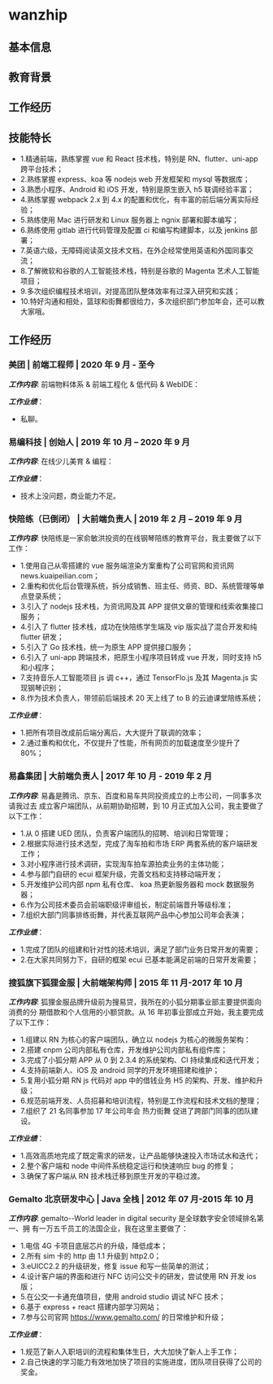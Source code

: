 # wanzhip

## 基本信息
<!-- - 学历:本科   性别:男     年龄: 27    英语: 四级
- 手机：18903865737     邮箱：1151333166@qq.com 
- 个人博客: https://wanzhip.github.io/blog/ -->

## 教育背景
<!-- - 2007.09 ～ 2011.7 北京交通大学 测控技术与仪器 学士学位
- 2011.09 ～ 2012.7 解放军理工大学 信息安全(国防生+1) 学士学位 -->

## 工作经历
<!-- - 2020.09 ～ 至今 美团基础技术部 云计算 技术专家->架构产品组负责人(代)->中间件研发组负责人
- 2019.10 ～ 2020.09 易编科技 在线教育 创始人
- 2019.02 ～ 2019.10 快陪练 在线钢琴教育 大前端负责人
- 2017.10 ～ 2019.02 易鑫集团 汽车互联网金融 大前端负责人
- 2015.10 ～ 2017.10 搜狐金融 P2P 互联网金融 大前端架构师
- 2012.07 ～ 2015.10 Gemalto SIM 卡和公交卡 JAVA&RN 研发 -->

## 技能特长
- 1.精通前端，熟练掌握 vue 和 React 技术栈，特别是 RN、flutter、uni-app 跨平台技术；
- 2.熟练掌握 express、koa 等 nodejs web 开发框架和 mysql 等数据库；
- 3.熟悉小程序、Android 和 iOS 开发，特别是原生嵌入 h5 联调经验丰富；
- 4.熟练掌握 webpack 2.x 到 4.x 的配置和优化，有丰富的前后端分离实际经验；
- 5.熟练使用 Mac 进行研发和 Linux 服务器上 ngnix 部署和脚本编写；
- 6.熟练使用 gitlab 进行代码管理及配置 ci 和编写构建脚本，以及 jenkins 部署；
- 7.英语六级，无障碍阅读英文技术文档，在外企经常使用英语和外国同事交流；
- 8.了解微软和谷歌的人工智能技术栈，特别是谷歌的 Magenta 艺术人工智能项目；
- 9.多次组织编程技术培训，对提高团队整体效率有过深入研究和实践；
- 10.特好沟通和相处，篮球和街舞都很给力，多次组织部门参加年会，还可以教大家哦。

## 工作经历
### 美团 | 前端工程师 | 2020 年 9 月 - 至今
***工作内容***: 前端物料体系 & 前端工程化 & 低代码 & WebIDE：

***工作业绩***：
- 私聊。

### 易编科技 | 创始人 | 2019 年 10 月 – 2020 年 9 月 
***工作内容***: 在线少儿美育 & 编程：

***工作业绩***：
- 技术上没问题，商业能力不足。

### 快陪练（已倒闭） | 大前端负责人 | 2019 年 2 月 – 2019 年 9 月 
***工作内容***: 快陪练是一家俞敏洪投资的在线钢琴陪练的教育平台，我主要做了以下工作：
- 1.使用自己从零搭建的 vue 服务端渲染方案重构了公司官网和资讯网 news.kuaipeilian.com；
- 2.重构和优化后台管理系统，拆分成销售、班主任、师资、BD、系统管理等单点登录系统；
- 3.引入了 nodejs 技术栈，为资讯网及其 APP 提供文章的管理和线索收集接口服务；
- 4.引入了 flutter 技术栈，成功在快陪练学生端及 vip 版实战了混合开发和纯 flutter 研发；
- 5.引入了 Go 技术栈，统一为原生 APP 提供接口服务；
- 6.引入了 uni-app 跨端技术，把原生小程序项目转成 vue 开发，同时支持 h5 和小程序；
- 7.支持音乐人工智能项目 js 调 c++，通过 TensorFlo.js 及其 Magenta.js 实现钢琴识别；
- 8.作为技术负责人，带领前后端技术 20 天上线了 to B 的云迪课堂陪练系统；

***工作业绩***：
- 1.把所有项目改成前后端分离后，大大提升了联调的效率；
- 2.通过重构和优化，不仅提升了性能，所有网页的加载速度至少提升了 80%；

### 易鑫集团 | 大前端负责人 | 2017 年 10 月 - 2019 年 2 月
***工作内容***: 易鑫是腾讯、京东、百度和易车共同投资成立的上市公司，一同事多次请我过去
成立客户端团队，从前期协助招聘，到 10 月正式加入公司，我主要做了以下工作：
- 1.从 0 搭建 UED 团队，负责客户端团队的招聘、培训和日常管理；
- 2.根据实际进行技术选型，完成了淘车拍和市场 ERP 两套系统的客户端研发工作；
- 3.对小程序进行技术调研，实现淘车拍车源拍卖业务的主体功能；
- 4.参与部门自研的 ecui 框架升级，完善文档和支持移动端开发；
- 5.开发维护公司内部 npm 私有仓库、 koa 热更新服务器和 mock 数据服务器；
- 6.作为公司技术委员会前端职级评审组长，制定前端晋升等级标准；
- 7.组织大部门同事排练街舞，并代表互联网产品中心参加公司年会表演；

***工作业绩***：
- 1.完成了团队的组建和针对性的技术培训，满足了部门业务日常开发的需要；
- 2.在大家共同努力下，自研的框架 ecui 已基本能满足前端的日常开发需要；

### 搜狐旗下狐狸金服 | 大前端架构师 | 2015 年 11 月-2017 年 10 月
***工作内容***: 狐狸金服品牌升级前为搜易贷，我所在的小狐分期事业部主要提供面向消费的分
期借款和个人信用的小额贷款。从 16 年初事业部成立开始，我主要完成了以下工作：
- 1.组建以 RN 为核心的客户端团队，确立以 nodejs 为核心的微服务架构：
- 2.搭建 cnpm 公司内部私有仓库，开发维护公司内部私有组件库；
- 3.完成了小狐分期 APP 从 0 到 2.3.4 的系统架构、CI 持续集成和迭代开发；
- 4.支持前端新人、iOS 及 android 同学的开发环境搭建和维护；
- 5.复用小狐分期 RN js 代码对 app 中的借钱业务 H5 的架构、开发、维护和升级；
- 6.规范前端开发、人员招募和培训流程，特别是工作流程和技术文档的整理；
- 7.组织了 21 名同事参加 17 年公司年会 热力街舞 促进了跨部门同事的团队建设。

***工作业绩***：
- 1.高效高质地完成了既定需求的研发，让产品能够快速投入市场试水和迭代；
- 2.整个客户端和 node 中间件系统稳定运行和快速响应 bug 的修复；
- 3.确保了客户端从 RN 技术栈迁移到原生开发的平稳过渡。

### Gemalto 北京研发中心 | Java 全栈 | 2012 年 07 月-2015 年 10 月
***工作内容***: gemalto--World leader in digital security 是全球数字安全领域排名第一、拥
有一万五千员工的法国企业，我在这里主要做了：
- 1.电信 4G 卡项目底层芯片的升级，降低成本；
- 2.所有 sim 卡的 http 由 1.1 升级到 http2.0；
- 3.eUICC2.2 的升级研发，修复 issue 和写一些简单的测试；
- 4.设计客户端的界面和进行 NFC 访问公交卡的研发，尝试使用 RN 开发 ios 版；
- 5.在公交一卡通充值项目，使用 android studio 调试 NFC 技术；
- 6.基于 express + react 搭建内部学习网站；
- 7.参与公司官网 https://www.gemalto.com/ 的日常维护和升级；

***工作业绩***：
- 1.规范了新人入职培训的流程和集体生日，大大加快了新人上手工作；
- 2.自己快速的学习能力有效地加快了项目的实施进度，团队项目获得了公司的奖金。
